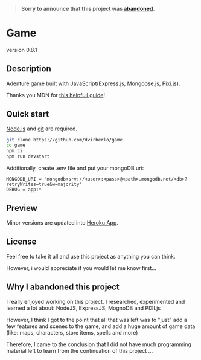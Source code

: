 > **Sorry to announce that this project was [abandoned](./README.md#Why-I-abandoned-this-project).**

# Game
version 0.8.1
## Description
Adenture game built with JavaScript(Express.js, Mongoose.js, Pixi.js).

Thanks you MDN for [this helpfull guide](https://developer.mozilla.org/en-US/docs/Learn/Server-side/Express_Nodejs)!

## Quick start
[Node.js](https://nodejs.org/en/download/) and [git](https://git-scm.com/downloads) are required.
```sh
git clone https://github.com/dvirberlo/game
cd game
npm ci
npm run devstart
```

Additionally, create .env file and put your mongoDB uri:
```env
MONGODB_URI = "mongodb+srv://<user>:<pass>@<path>.mongodb.net/<db>?retryWrites=true&w=majority"
DEBUG = app:*
```

## Preview
Minor versions are updated into [Heroku App](https://dvirberlo-game.herokuapp.com/).

## License
Feel free to take it all and use this project as anything you can think.

However, i would appreciate if you would let me know first...


## Why I abandoned this project
I really enjoyed working on this project. I researched, experimented and learned a lot about:
NodeJS, ExpressJS, MognoDB and PIXI.js

However, I think I got to the point that all that was left was to "just" add a few features and scenes to the game, and add a huge amount of game data (like: maps, characters, store items, spells and more)

Therefore, I came to the conclusion that I did not have much programming material left to learn from the continuation of this project ... 
